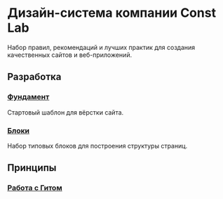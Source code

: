 # Дизайн-система компании Const Lab

Набор правил, рекомендаций и лучших практик для создания качественных сайтов и веб-приложений.

## Разработка

### [Фундамент](https://github.com/constlab/sedona-basis)

Стартовый шаблон для вёрстки сайта.

### [Блоки](https://github.com/constlab/sedona-blocks)

Набор типовых блоков для построения структуры страниц.

## Принципы

### [Работа с Гитом](https://github.com/constlab/sedona/blob/master/git.md)
